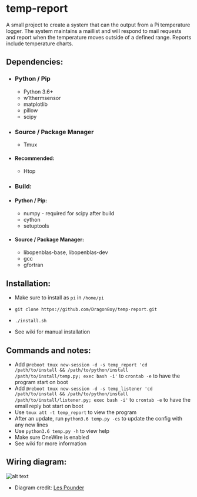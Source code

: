 # temp-report
A small project to create a system that can the output from a Pi temperature logger.
The system maintains a maillist and will respond to mail requests and report when the temperature moves outside of a defined range. Reports include temperature charts.

## Dependencies:

- ### Python / Pip
  * Python 3.6+
  * w1thermsensor
  * matplotlib
  * pillow
  * scipy

- ### Source / Package Manager
  * Tmux
-   #### Recommended:
    * Htop

- ### Build:
-   #### Python / Pip:
    * numpy - required for scipy after build
    * cython
    * setuptools

-   #### Source / Package Manager:
    * libopenblas-base, libopenblas-dev
    * gcc
    * gfortran

## Installation:

- Make sure to install as `pi` in `/home/pi`

- `git clone https://github.com/Dragon8oy/temp-report.git`
- `./install.sh`

 - See wiki for manual installation

## Commands and notes:

- Add `@reboot tmux new-session -d -s temp_report 'cd /path/to/install && /path/to/python/install /path/to/install/temp.py; exec bash -i'` to `crontab -e` to have the program start on boot
- Add `@reboot tmux new-session -d -s temp_listener 'cd /path/to/install && /path/to/python/install /path/to/install/listener.py; exec bash -i'` to `crontab -e` to have the email reply bot start on boot
- Use `tmux att -t temp_report` to view the program
- After an update, run `python3.6 temp.py -cs` to update the config with any new lines
- Use `python3.6 temp.py -h` to view help
- Make sure OneWire is enabled
- See wiki for more information

## Wiring diagram:

![alt text](https://farm5.staticflickr.com/4215/35139160190_cea3435a09_b_d.jpg)
- Diagram credit: [Les Pounder](https://bigl.es/author/les/ "Les Pounder")
